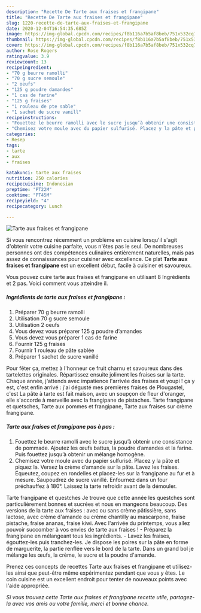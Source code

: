 ```yaml
---
description: "Recette De Tarte aux fraises et frangipane"
title: "Recette De Tarte aux fraises et frangipane"
slug: 1220-recette-de-tarte-aux-fraises-et-frangipane
date: 2020-12-04T16:54:35.685Z
image: https://img-global.cpcdn.com/recipes/f8b116a7b5af8beb/751x532cq70/tarte-aux-fraises-et-frangipane-photo-principale-de-la-recette.jpg
thumbnail: https://img-global.cpcdn.com/recipes/f8b116a7b5af8beb/751x532cq70/tarte-aux-fraises-et-frangipane-photo-principale-de-la-recette.jpg
cover: https://img-global.cpcdn.com/recipes/f8b116a7b5af8beb/751x532cq70/tarte-aux-fraises-et-frangipane-photo-principale-de-la-recette.jpg
author: Rose Rogers
ratingvalue: 3.9
reviewcount: 13
recipeingredient:
- "70 g beurre ramolli"
- "70 g sucre semoule"
- "2 oeufs"
- "125 g poudre damandes"
- "1 cas de farine"
- "125 g fraises"
- "1 rouleau de pte sable"
- "1 sachet de sucre vanill"
recipeinstructions:
- "Fouettez le beurre ramolli avec le sucre jusqu’à obtenir une consistance de pommade. Ajoutez les œufs battus, la poudre d’amandes et la farine. Puis fouettez jusqu’à obtenir un mélange homogène."
- "Chemisez votre moule avec du papier sulfurisé. Placez y la pâte et piquez la. Versez la crème d’amande sur la pâte. Lavez les fraises. Équeutez, coupez en rondelles et placez-les sur la frangipane au fur et à mesure. Saupoudrez de sucre vanillé. Enfournez dans un four préchauffez à 180°. Laissez la tarte refroidir avant de la démouler."
categories:
- Resep
tags:
- tarte
- aux
- fraises

katakunci: tarte aux fraises 
nutrition: 250 calories
recipecuisine: Indonesian
preptime: "PT22M"
cooktime: "PT45M"
recipeyield: "4"
recipecategory: Lunch

---
```



![Tarte aux fraises et frangipane](https://img-global.cpcdn.com/recipes/f8b116a7b5af8beb/751x532cq70/tarte-aux-fraises-et-frangipane-photo-principale-de-la-recette.jpg)

Si vous rencontrez récemment un problème en cuisine lorsqu'il s'agit d'obtenir votre cuisine parfaite, vous n'êtes pas le seul. De nombreuses personnes ont des compétences culinaires entièrement naturelles, mais pas assez de connaissances pour cuisiner avec excellence. Ce plat <strong> Tarte aux fraises et frangipane </strong> est un excellent début, facile à cuisiner et savoureux.

<!--inarticleads1-->

Vous pouvez cuire tarte aux fraises et frangipane en utilisant 8 Ingrédients et 2 pas. Voici comment vous atteindre il.

##### Ingrédients de tarte aux fraises et frangipane :

1. Préparer 70 g beurre ramolli
1. Utilisation 70 g sucre semoule
1. Utilisation 2 oeufs
1. Vous devez vous préparer 125 g poudre d’amandes
1. Vous devez vous préparer 1 cas de farine
1. Fournir 125 g fraises
1. Fournir 1 rouleau de pâte sablée
1. Préparer 1 sachet de sucre vanillé


Pour fêter ça, mettez à l&#39;honneur ce fruit charnu et savoureux dans des tartelettes originales. Répartissez ensuite joliment les fraises sur la tarte. Chaque année, j&#39;attends avec impatience l&#39;arrivée des fraises et youpi ! ça y est, c&#39;est enfin arrivé : j&#39;ai dégusté mes premières fraises de Plougastel, c&#39;est La pâte à tarte est fait maison, avec un soupçon de fleur d&#39;oranger, elle s&#39;accorde à merveille avec la frangipane de pistaches. Tarte frangipane et quetsches, Tarte aux pommes et frangipane, Tarte aux fraises sur crème frangipane. 

<!--inarticleads2-->

##### Tarte aux fraises et frangipane pas à pas :

1. Fouettez le beurre ramolli avec le sucre jusqu’à obtenir une consistance de pommade. Ajoutez les œufs battus, la poudre d’amandes et la farine. Puis fouettez jusqu’à obtenir un mélange homogène.
1. Chemisez votre moule avec du papier sulfurisé. Placez y la pâte et piquez la. Versez la crème d’amande sur la pâte. Lavez les fraises. Équeutez, coupez en rondelles et placez-les sur la frangipane au fur et à mesure. Saupoudrez de sucre vanillé. Enfournez dans un four préchauffez à 180°. Laissez la tarte refroidir avant de la démouler.


Tarte frangipane et questches Je trouve que cette année les questches sont particulièrement bonnes et sucrées et nous en mangeons beaucoup. Des versions de la tarte aux fraises : avec ou sans crème pâtissière, sans lactose, avec crème d&#39;amande ou crème chantilly au mascarpone, fraise pistache, fraise ananas, fraise kiwi. Avec l&#39;arrivée du printemps, vous allez pouvoir succomber à vos envies de tarte aux fraises ! - Préparez la frangipane en mélangeant tous les ingrédients. - Lavez les fraises, égouttez-les puis tranchez-les. Je dispose les poires sur la pâte en forme de marguerite, la partie renflée vers le bord de la tarte. Dans un grand bol je mélange les œufs, la crème, le sucre et la poudre d&#39;amande. 

<!--inarticleads1-->

<p>
Prenez ces concepts de recettes Tarte aux fraises et frangipane et utilisez-les ainsi que peut-être même expérimentez pendant que vous y êtes. Le coin cuisine est un excellent endroit pour tenter de nouveaux points avec l'aide appropriée.
</p>

<p>
<i>Si vous trouvez cette Tarte aux fraises et frangipane recette utile, partagez-la avec vos amis ou votre famille, merci et bonne chance.</i>
</p>
